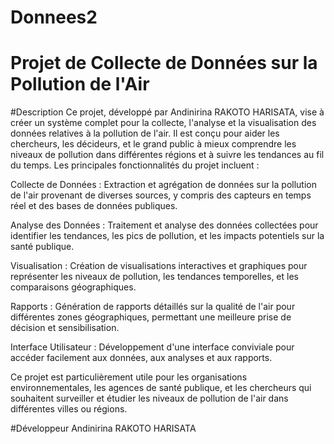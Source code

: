 # Donnees2
# Projet de Collecte de Données sur la Pollution de l'Air
#Description
Ce projet, développé par Andinirina RAKOTO HARISATA, vise à créer un système complet pour la collecte, l'analyse et la visualisation des données relatives à la pollution de l'air. Il est conçu pour aider les chercheurs, les décideurs, et le grand public à mieux comprendre les niveaux de pollution dans différentes régions et à suivre les tendances au fil du temps. Les principales fonctionnalités du projet incluent :

Collecte de Données : Extraction et agrégation de données sur la pollution de l'air provenant de diverses sources, y compris des capteurs en temps réel et des bases de données publiques.

Analyse des Données : Traitement et analyse des données collectées pour identifier les tendances, les pics de pollution, et les impacts potentiels sur la santé publique.

Visualisation : Création de visualisations interactives et graphiques pour représenter les niveaux de pollution, les tendances temporelles, et les comparaisons géographiques.

Rapports : Génération de rapports détaillés sur la qualité de l'air pour différentes zones géographiques, permettant une meilleure prise de décision et sensibilisation.

Interface Utilisateur : Développement d'une interface conviviale pour accéder facilement aux données, aux analyses et aux rapports.

Ce projet est particulièrement utile pour les organisations environnementales, les agences de santé publique, et les chercheurs qui souhaitent surveiller et étudier les niveaux de pollution de l'air dans différentes villes ou régions.

#Développeur
Andinirina RAKOTO HARISATA
